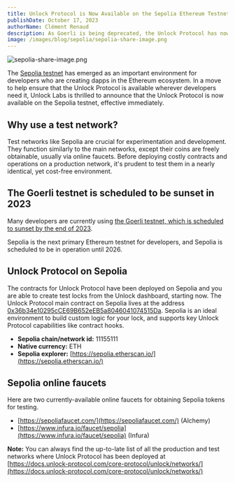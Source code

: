 ```yaml
---
title: Unlock Protocol is Now Available on the Sepolia Ethereum Testnet
publishDate: October 17, 2023
authorName: Clément Renaud
description: As Goerli is being deprecated, the Unlock Protocol has now been deployed on the Sepolia Ethereum Testnet for developers.
image: /images/blog/sepolia/sepolia-share-image.png
---
```


![sepolia-share-image.png](/images/blog/sepolia/sepolia-share-image.png)

The [Sepolia testnet](https://moralis.io/sepolia-testnet-guide-what-is-the-sepolia-testnet/) has emerged as an important environment for developers who are creating dapps in the Ethereum ecosystem. In a move to help ensure that the Unlock Protocol is available wherever developers need it, Unlock Labs is thrilled to announce that the Unlock Protocol is now available on the Sepolia testnet, effective immediately.

## Why use a test network?

Test networks like Sepolia are crucial for experimentation and development. They function similarly to the main networks, except their coins are freely obtainable, usually via online faucets. Before deploying costly contracts and operations on a production network, it's prudent to test them in a nearly identical, yet cost-free environment.

## The Goerli testnet is scheduled to be sunset in 2023

Many developers are currently using [the Goerli testnet, which is scheduled to sunset by the end of 2023](https://docs.chainstack.com/docs/goerli-to-sepolia-transition).

Sepolia is the next primary Ethereum testnet for developers, and Sepolia is scheduled to be in operation until 2026.

## Unlock Protocol on Sepolia

The contracts for Unlock Protocol have been deployed on Sepolia and you are able to create test locks from the Unlock dashboard, starting now. The Unlock Protocol main contract on Sepolia lives at the address [0x36b34e10295cCE69B652eEB5a8046041074515Da](https://sepolia.etherscan.io/address/0x36b34e10295cCE69B652eEB5a8046041074515Da). Sepolia is an ideal environment to build custom logic for your lock, and supports key Unlock Protocol capabilities like contract hooks.

- **Sepolia chain/network id:** 11155111
- **Native currency:** ETH
- **Sepolia explorer:** [https://sepolia.etherscan.io/](https://sepolia.etherscan.io/)

## Sepolia online faucets

Here are two currently-available online faucets for obtaining Sepolia tokens for testing.

- [https://sepoliafaucet.com/](https://sepoliafaucet.com/) (Alchemy)
- [https://www.infura.io/faucet/sepolia](https://www.infura.io/faucet/sepolia) (Infura)

**Note:** You can always find the up-to-late list of all the production and test networks where Unlock Protocol has been deployed at [https://docs.unlock-protocol.com/core-protocol/unlock/networks/](https://docs.unlock-protocol.com/core-protocol/unlock/networks/)
